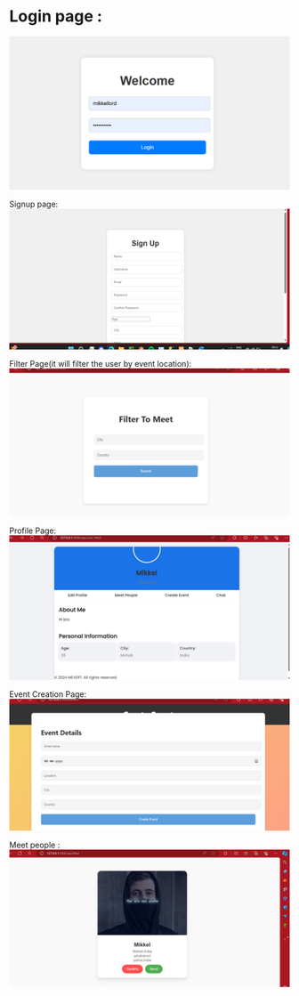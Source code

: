 # Login page :
![img.png](img.png)

Signup page:
![img_1.png](img_1.png)

Filter Page(it will filter the user by event location):
![img_2.png](img_2.png)

Profile Page:
![img_3.png](img_3.png)

Event Creation Page:
![img_4.png](img_4.png)

Meet people :
![img_5.png](img_5.png)


